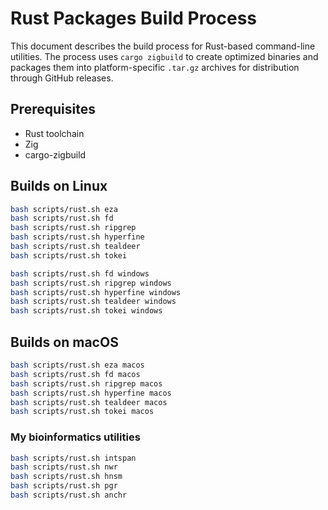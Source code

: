 # Rust Packages Build Process


This document describes the build process for Rust-based command-line utilities. The process
uses `cargo zigbuild` to create optimized binaries and packages them into
platform-specific `.tar.gz` archives for distribution through GitHub releases.

## Prerequisites

* Rust toolchain
* Zig 
* cargo-zigbuild

## Builds on Linux

```bash
bash scripts/rust.sh eza
bash scripts/rust.sh fd
bash scripts/rust.sh ripgrep
bash scripts/rust.sh hyperfine
bash scripts/rust.sh tealdeer
bash scripts/rust.sh tokei

bash scripts/rust.sh fd windows
bash scripts/rust.sh ripgrep windows
bash scripts/rust.sh hyperfine windows
bash scripts/rust.sh tealdeer windows
bash scripts/rust.sh tokei windows

```

## Builds on macOS

```bash
bash scripts/rust.sh eza macos
bash scripts/rust.sh fd macos
bash scripts/rust.sh ripgrep macos
bash scripts/rust.sh hyperfine macos
bash scripts/rust.sh tealdeer macos
bash scripts/rust.sh tokei macos

```

### My bioinformatics utilities

```bash
bash scripts/rust.sh intspan
bash scripts/rust.sh nwr
bash scripts/rust.sh hnsm
bash scripts/rust.sh pgr
bash scripts/rust.sh anchr

```
